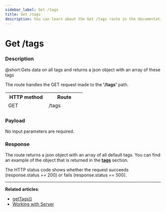 ```yaml
---
sidebar_label: Get /tags
title: Get /tags
description: You can learn about the Get /tags route in the documentation of the DHTMLX JavaScript To Do List library. Browse developer guides and API reference, try out code examples and live demos, and download a free 30-day evaluation version of DHTMLX To Do List.
---
```


# Get /tags

### Description

@short:Gets data on all tags and returns a json object with an array of these tags

The route handles the GET request made to the **'/tags'** path.

<table style="border: 1px solid white; border-collapse: collapse; width:50%">
<thead style="border: 1px solid white; border-collapse: collapse;">
<th style="width:25%">HTTP method</th>
<th style="width:25%">Route</th>
</thead>
<tbody style="border: 1px solid white; border-collapse: collapse">
<tr>
<td>GET</td>
<td>/tags</td>
</tr>
</tbody>
</table>


### Payload

No input parameters are required.


### Response

The route returns a json object with an array of all default tags. 
You can find an example of the object that is returned in the [**tags**](api/configs/tags_config.md) section.

The HTTP status code shows whether the request succeeds (response.status == 200) or fails (response.status == 500).

---

**Related articles**: 

- [getTags()](api/rest_api/methods/gettags_method.md)
- [Working with Server](guides/working_with_server.md)